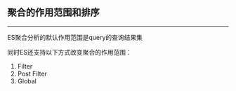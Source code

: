 ## 聚合的作用范围和排序
-----

ES聚合分析的默认作用范围是query的查询结果集

同时ES还支持以下方式改变聚合的作用范围：

1. Filter
1. Post Filter
1. Global

